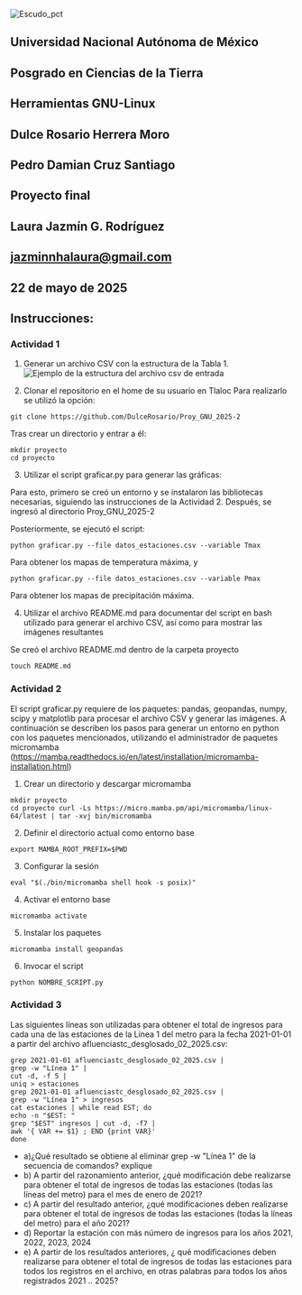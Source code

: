 ![Escudo_pct](https://pctierra.geofisica.unam.mx/recursos/logos/unam_pct.png)
## Universidad Nacional Autónoma de México
## Posgrado en Ciencias de la Tierra
## Herramientas GNU-Linux 
## Dulce Rosario Herrera Moro
## Pedro Damian Cruz Santiago
## Proyecto final
## Laura Jazmín G. Rodríguez
## jazminnhalaura@gmail.com
## 22 de mayo de 2025

## Instrucciones: 

### Actividad 1

1. Generar un archivo CSV con la estructura de la Tabla 1.
![Ejemplo de la estructura del archivo csv de entrada](https://tlaloc.atmosfera.unam.mx/jupyterlab/master/42570/hub/user-redirect/lab/tree/proyecto/imgs/tabla1.png)

2. Clonar el repositorio en el home de su usuario en Tlaloc
Para realizarlo se utilizó la opción:
```
git clone https://github.com/DulceRosario/Proy_GNU_2025-2
```
Tras crear un directorio y entrar a él:
```
mkdir proyecto
cd proyecto
```

3. Utilizar el script graficar.py para generar las gráficas:

Para esto, primero se creó un entorno y se instalaron las bibliotecas necesarias, siguiendo las instrucciones de la Actividad 2. Después, se ingresó al directorio Proy_GNU_2025-2

Posteriormente, se ejecutó el script: 

```
python graficar.py --file datos_estaciones.csv --variable Tmax
```

Para obtener los mapas de temperatura máxima, y

```
python graficar.py --file datos_estaciones.csv --variable Pmax
```

Para obtener los mapas de precipitación máxima.

4. Utilizar el archivo README.md para documentar del script en bash utilizado para generar el archivo CSV, así como para mostrar las imágenes resultantes

Se creó el archivo README.md dentro de la carpeta proyecto

```
touch README.md
```

### Actividad 2

El script graficar.py requiere de los paquetes: pandas, geopandas, numpy, scipy y matplotlib para procesar el archivo CSV y generar las imágenes. A continuación se describen los pasos para generar un entorno en python con los paquetes mencionados, utilizando el administrador de paquetes micromamba (https://mamba.readthedocs.io/en/latest/installation/micromamba-installation.html)

1. Crear un directorio y descargar micromamba
```
mkdir proyecto
cd proyecto curl -Ls https://micro.mamba.pm/api/micromamba/linux-64/latest | tar -xvj bin/micromamba
```
2. Definir el directorio actual como entorno base 
```
export MAMBA_ROOT_PREFIX=$PWD
```
3. Configurar la sesión
```
eval "$(./bin/micromamba shell hook -s posix)"
```
4. Activar el entorno base 
```
micromamba activate
```
5. Instalar los paquetes 
```
micromamba install geopandas
```
6. Invocar el script 
```
python NOMBRE_SCRIPT.py
```
### Actividad 3

Las siguientes líneas son utilizadas para obtener el total de ingresos para cada una de las estaciones de la Línea 1 del metro para la fecha 2021-01-01 a partir del archivo afluenciastc_desglosado_02_2025.csv:

```
grep 2021-01-01 afluenciastc_desglosado_02_2025.csv |
grep -w "Línea 1" |
cut -d, -f 5 |
uniq > estaciones
grep 2021-01-01 afluenciastc_desglosado_02_2025.csv |
grep -w "Línea 1" > ingresos
cat estaciones | while read EST; do
echo -n "$EST: "
grep "$EST" ingresos | cut -d, -f7 |
awk '{ VAR += $1} ; END {print VAR}'
done
```
* a)¿Qué resultado se obtiene al eliminar grep -w "Línea 1" de la secuencia de comandos? explique
* b) A partir del razonamiento anterior, ¿qué modificación debe realizarse para obtener el total de ingresos de todas las estaciones (todas las líneas del metro) para el mes de enero de 2021?
* c) A partir del resultado anterior, ¿qué modificaciones deben realizarse para obtener el total de ingresos de todas las estaciones (todas la líneas del metro) para el año 2021?
* d) Reportar la estación con más número de ingresos para los años 2021, 2022, 2023, 2024
* e) A partir de los resultados anteriores, ¿ qué modificaciones deben realizarse para obtener el total de ingresos de todas las estaciones para todos los registros en el archivo, en otras palabras para todos los años registrados 2021 .. 2025?